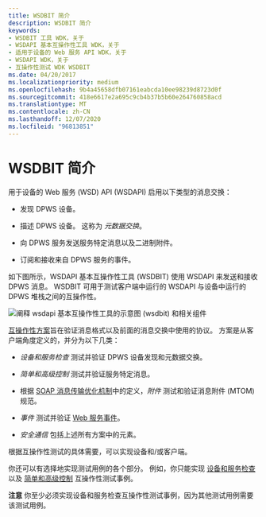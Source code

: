 ```yaml
---
title: WSDBIT 简介
description: WSDBIT 简介
keywords:
- WSDBIT 工具 WDK，关于
- WSDAPI 基本互操作性工具 WDK，关于
- 适用于设备的 Web 服务 API WDK，关于
- WSDAPI WDK，关于
- 互操作性测试 WDK WSDBIT
ms.date: 04/20/2017
ms.localizationpriority: medium
ms.openlocfilehash: 9b4a45658dfb07161eabcda10ee98239d8723d0f
ms.sourcegitcommit: 418e6617e2a695c9cb4b37b5b60e264760858acd
ms.translationtype: MT
ms.contentlocale: zh-CN
ms.lasthandoff: 12/07/2020
ms.locfileid: "96813851"
---
```

# <a name="introduction-to-wsdbit"></a>WSDBIT 简介


用于设备的 Web 服务 (WSD) API (WSDAPI) 启用以下类型的消息交换：

-   发现 DPWS 设备。

-   描述 DPWS 设备。 这称为 *元数据交换*。

-   向 DPWS 服务发送服务特定消息以及二进制附件。

-   订阅和接收来自 DPWS 服务的事件。

如下图所示，WSDAPI 基本互操作性工具 (WSDBIT) 使用 WSDAPI 来发送和接收 DPWS 消息。 WSDBIT 可用于测试客户端中运行的 WSDAPI 与设备中运行的 DPWS 堆栈之间的互操作性。

![阐释 wsdapi 基本互操作性工具的示意图 (wsdbit) 和相关组件](images/wsdbit2.png)

[互操作性方案](client-scenarios-for-wsdbit.md)旨在验证消息格式以及前面的消息交换中使用的协议。 方案是从客户端角度定义的，并分为以下几类：

-   *设备和服务检查* 测试并验证 DPWS 设备发现和元数据交换。

-   *简单和高级控制* 测试并验证服务特定消息。

-   根据 [SOAP 消息传输优化机制](https://www.w3.org/TR/2005/REC-soap12-mtom-20050125/)中的定义，*附件* 测试和验证消息附件 (MTOM) 规范。

-   *事件* 测试并验证 [Web 服务事件](/previous-versions/ms951233(v=msdn.10))。

-   *安全通信* 包括上述所有方案中的元素。

根据互操作性测试的具体需要，可以实现设备和/或客户端。

你还可以有选择地实现测试用例的各个部分。 例如，你只能实现 [设备和服务检查](device-and-service-inspection-scenarios.md) 以及 [简单和高级控制](device-control-scenarios.md) 互操作性测试事例。

**注意**   你至少必须实现设备和服务检查互操作性测试事例，因为其他测试用例需要该测试用例。

 

 

